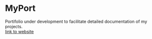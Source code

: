 # MyPort
Portifolio under development to facilitate detailed documentation of my projects.<br>
[link to website](https://josecumaru.github.io/MyPort/)
